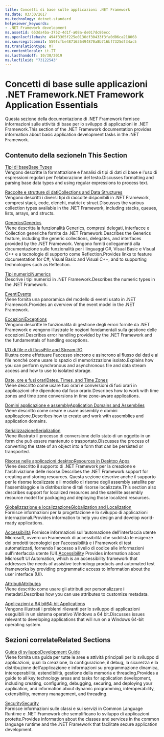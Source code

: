 ```yaml
---
title: Concetti di base sulle applicazioni .NET Framework
ms.date: 03/30/2017
ms.technology: dotnet-standard
helpviewer_keywords:
- .NET Framework development
ms.assetid: 653da4ba-3752-4d1f-a08a-de017dc86ecc
ms.openlocfilehash: 494f3305f225e0130df30433f3fa0d06ca218068
ms.sourcegitcommit: 559fcfbe4871636494870a8b716bf7325df34ac5
ms.translationtype: MT
ms.contentlocale: it-IT
ms.lasthandoff: 10/30/2019
ms.locfileid: "73122543"
---
```

# <a name="net-framework-application-essentials"></a><span data-ttu-id="33223-102">Concetti di base sulle applicazioni .NET Framework</span><span class="sxs-lookup"><span data-stu-id="33223-102">.NET Framework Application Essentials</span></span>
<span data-ttu-id="33223-103">Questa sezione della documentazione di .NET Framework fornisce informazioni sulle attività di base per lo sviluppo di applicazioni in .NET Framework.</span><span class="sxs-lookup"><span data-stu-id="33223-103">This section of the .NET Framework documentation provides information about basic application development tasks in the .NET Framework.</span></span>  
  
## <a name="in-this-section"></a><span data-ttu-id="33223-104">Contenuto della sezione</span><span class="sxs-lookup"><span data-stu-id="33223-104">In This Section</span></span>  
 [<span data-ttu-id="33223-105">Tipi di base</span><span class="sxs-lookup"><span data-stu-id="33223-105">Base Types</span></span>](../../docs/standard/base-types/index.md)  
 <span data-ttu-id="33223-106">Vengono descritte la formattazione e l'analisi di tipi di dati di base e l'uso di espressioni regolari per l'elaborazione del testo.</span><span class="sxs-lookup"><span data-stu-id="33223-106">Discusses formatting and parsing base data types and using regular expressions to process text.</span></span>  
  
 [<span data-ttu-id="33223-107">Raccolte e strutture di dati</span><span class="sxs-lookup"><span data-stu-id="33223-107">Collections and Data Structures</span></span>](../../docs/standard/collections/index.md)  
 <span data-ttu-id="33223-108">Vengono descritti i diversi tipi di raccolte disponibili in .NET Framework, compresi stack, code, elenchi, matrici e struct.</span><span class="sxs-lookup"><span data-stu-id="33223-108">Discusses the various collection types available in the .NET Framework, including stacks, queues, lists, arrays, and structs.</span></span>  
  
 [<span data-ttu-id="33223-109">Generics</span><span class="sxs-lookup"><span data-stu-id="33223-109">Generics</span></span>](../../docs/standard/generics/index.md)  
 <span data-ttu-id="33223-110">Viene descritta la funzionalità Generics, compresi delegati, interfacce e Collection generiche fornite da .NET Framework.</span><span class="sxs-lookup"><span data-stu-id="33223-110">Describes the Generics feature, including the generic collections, delegates, and interfaces provided by the .NET Framework.</span></span> <span data-ttu-id="33223-111">Vengono forniti collegamenti alla documentazione sulle funzionalità per i linguaggi C#, Visual Basic e Visual C++ e a tecnologie di supporto come Reflection.</span><span class="sxs-lookup"><span data-stu-id="33223-111">Provides links to feature documentation for C#, Visual Basic and Visual C++, and to supporting technologies such as Reflection.</span></span>  
  
 [<span data-ttu-id="33223-112">Tipi numerici</span><span class="sxs-lookup"><span data-stu-id="33223-112">Numerics</span></span>](../../docs/standard/numerics.md)  
 <span data-ttu-id="33223-113">Descrive i tipi numerici in .NET Framework.</span><span class="sxs-lookup"><span data-stu-id="33223-113">Describes the numeric types in the .NET Framework.</span></span>  
  
 [<span data-ttu-id="33223-114">Eventi</span><span class="sxs-lookup"><span data-stu-id="33223-114">Events</span></span>](../../docs/standard/events/index.md)  
 <span data-ttu-id="33223-115">Viene fornita una panoramica del modello di eventi usato in .NET Framework.</span><span class="sxs-lookup"><span data-stu-id="33223-115">Provides an overview of the event model in the .NET Framework.</span></span>  
  
 [<span data-ttu-id="33223-116">Eccezioni</span><span class="sxs-lookup"><span data-stu-id="33223-116">Exceptions</span></span>](../../docs/standard/exceptions/index.md)  
 <span data-ttu-id="33223-117">Vengono descritte le funzionalità di gestione degli errori fornite da .NET Framework e vengono illustrate le nozioni fondamentali sulla gestione delle eccezioni.</span><span class="sxs-lookup"><span data-stu-id="33223-117">Describes error handling provided by the .NET Framework and the fundamentals of handling exceptions.</span></span>  
  
 [<span data-ttu-id="33223-118">I/O di file e di flussi</span><span class="sxs-lookup"><span data-stu-id="33223-118">File and Stream I/O</span></span>](../../docs/standard/io/index.md)  
 <span data-ttu-id="33223-119">Illustra come effettuare l'accesso sincrono e asincrono al flusso dei dati e ai file nonché come usare lo spazio di memorizzazione isolato.</span><span class="sxs-lookup"><span data-stu-id="33223-119">Explains how you can perform synchronous and asynchronous file and data stream access and how to use to isolated storage.</span></span>  
  
 [<span data-ttu-id="33223-120">Date, ore e fusi orari</span><span class="sxs-lookup"><span data-stu-id="33223-120">Dates, Times, and Time Zones</span></span>](../../docs/standard/datetime/index.md)  
 <span data-ttu-id="33223-121">Viene descritto come usare fusi orari e conversioni di fusi orari in applicazioni che dipendono dal fuso orario.</span><span class="sxs-lookup"><span data-stu-id="33223-121">Describes how to work with time zones and time zone conversions in time zone-aware applications.</span></span>  
  
 [<span data-ttu-id="33223-122">Domini applicazione e assembly</span><span class="sxs-lookup"><span data-stu-id="33223-122">Application Domains and Assemblies</span></span>](../../docs/framework/app-domains/index.md)  
 <span data-ttu-id="33223-123">Viene descritto come creare e usare assembly e domini applicazione.</span><span class="sxs-lookup"><span data-stu-id="33223-123">Describes how to create and work with assemblies and application domains.</span></span>  
  
 [<span data-ttu-id="33223-124">Serializzazione</span><span class="sxs-lookup"><span data-stu-id="33223-124">Serialization</span></span>](../../docs/standard/serialization/index.md)  
 <span data-ttu-id="33223-125">Viene illustrato il processo di conversione dello stato di un oggetto in un form che può essere mantenuto o trasportato.</span><span class="sxs-lookup"><span data-stu-id="33223-125">Discusses the process of converting the state of an object into a form that can be persisted or transported.</span></span>  
  
 [<span data-ttu-id="33223-126">Risorse nelle applicazioni desktop</span><span class="sxs-lookup"><span data-stu-id="33223-126">Resources in Desktop Apps</span></span>](../../docs/framework/resources/index.md)  
 <span data-ttu-id="33223-127">Viene descritto il supporto di .NET Framework per la creazione e l'archiviazione delle risorse.</span><span class="sxs-lookup"><span data-stu-id="33223-127">Describes the .NET Framework support for creating and storing resources.</span></span> <span data-ttu-id="33223-128">Questa sezione descrive anche il supporto per le risorse localizzate e il modello di risorse degli assembly satellite per l'assemblaggio e la distribuzione di tali risorse localizzate.</span><span class="sxs-lookup"><span data-stu-id="33223-128">This section also describes support for localized resources and the satellite assembly resource model for packaging and deploying those localized resources.</span></span>  
  
 [<span data-ttu-id="33223-129">Globalizzazione e localizzazione</span><span class="sxs-lookup"><span data-stu-id="33223-129">Globalization and Localization</span></span>](../../docs/standard/globalization-localization/index.md)  
 <span data-ttu-id="33223-130">Fornisce informazioni per la progettazione e lo sviluppo di applicazioni internazionali.</span><span class="sxs-lookup"><span data-stu-id="33223-130">Provides information to help you design and develop world-ready applications.</span></span>  
  
 <span data-ttu-id="33223-131">[Accessibilità](../../docs/framework/ui-automation/index.md) Fornisce informazioni sull'automazione dell'interfaccia utente Microsoft, ovvero un Framework di accessibilità che soddisfa le esigenze dei prodotti tecnologici per l'accessibilità e i Framework di test automatizzati, fornendo l'accesso a livello di codice alle informazioni sull'interfaccia utente (UI).</span><span class="sxs-lookup"><span data-stu-id="33223-131">[Accessibility](../../docs/framework/ui-automation/index.md) Provides information about Microsoft UI Automation, which is an accessibility framework that addresses the needs of assistive technology products and automated test frameworks by providing programmatic access to information about the user interface (UI).</span></span>  
  
 [<span data-ttu-id="33223-132">Attributi</span><span class="sxs-lookup"><span data-stu-id="33223-132">Attributes</span></span>](../../docs/standard/attributes/index.md)  
 <span data-ttu-id="33223-133">Viene descritto come usare gli attributi per personalizzare i metadati.</span><span class="sxs-lookup"><span data-stu-id="33223-133">Describes how you can use attributes to customize metadata.</span></span>  
  
 [<span data-ttu-id="33223-134">Applicazioni a 64 bit</span><span class="sxs-lookup"><span data-stu-id="33223-134">64-bit Applications</span></span>](../../docs/framework/64-bit-apps.md)  
 <span data-ttu-id="33223-135">Vengono illustrati i problemi rilevanti per lo sviluppo di applicazioni eseguibili in un sistema operativo Windows a 64 bit.</span><span class="sxs-lookup"><span data-stu-id="33223-135">Discusses issues relevant to developing applications that will run on a Windows 64-bit operating system.</span></span>  
  
## <a name="related-sections"></a><span data-ttu-id="33223-136">Sezioni correlate</span><span class="sxs-lookup"><span data-stu-id="33223-136">Related Sections</span></span>  
 [<span data-ttu-id="33223-137">Guida di sviluppo</span><span class="sxs-lookup"><span data-stu-id="33223-137">Development Guide</span></span>](../../docs/framework/development-guide.md)  
 <span data-ttu-id="33223-138">Viene fornita una guida per tutte le aree e attività principali per lo sviluppo di applicazioni, quali la creazione, la configurazione, il debug, la sicurezza e la distribuzione dell'applicazione e informazioni su programmazione dinamica, interoperabilità, estendibilità, gestione della memoria e threading.</span><span class="sxs-lookup"><span data-stu-id="33223-138">Provides a guide to all key technology areas and tasks for application development, including creating, configuring, debugging, securing, and deploying your application, and information about dynamic programming, interoperability, extensibility, memory management, and threading.</span></span>  
  
 [<span data-ttu-id="33223-139">Security</span><span class="sxs-lookup"><span data-stu-id="33223-139">Security</span></span>](../../docs/standard/security/index.md)  
 <span data-ttu-id="33223-140">Fornisce informazioni sulle classi e sui servizi in Common Language Runtime e .NET Framework che semplificano lo sviluppo di applicazioni protette.</span><span class="sxs-lookup"><span data-stu-id="33223-140">Provides information about the classes and services in the common language runtime and the .NET Framework that facilitate secure application development.</span></span>
